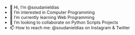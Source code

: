 - 👋 Hi, I’m @soudanieldias
- 👀 I’m interested in Computer Programming
- 🌱 I’m currently learning Web Programming
- 💞️ I’m looking to collaborate on Python Scripts Projects
- 📫 How to reach me: @soudanieldias on Instagram & Twitter

<!---
soudanieldias/soudanieldias is a ✨ special ✨ repository because its `README.md` (this file) appears on your GitHub profile.
You can click the Preview link to take a look at your changes.
--->
